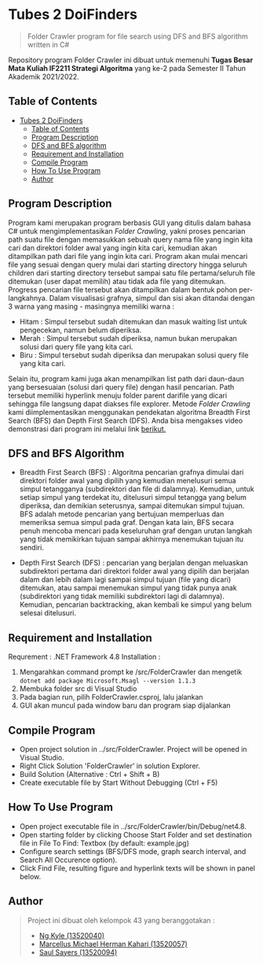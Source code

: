 # Tubes 2 DoiFinders 
> Folder Crawler program for file search using DFS and BFS algorithm written in C#

Repository program Folder Crawler ini dibuat untuk memenuhi **Tugas Besar Mata Kuliah IF2211 Strategi Algoritma** yang ke-2 pada Semester II Tahun Akademik 2021/2022.

## Table of Contents
- [Tubes 2 DoiFinders](#tubes-2-doifinders)
  - [Table of Contents](#table-of-contents)
  - [Program Description](#program-description)
  - [DFS and BFS algorithm](#dfs-and-bfs-algorithm)
  - [Requirement and Installation](#requirement-and-installation)
  - [Compile Program](#compile-program)
  - [How To Use Program](#how-to-use-program)
  - [Author](#author)

## Program Description
Program kami merupakan program berbasis GUI yang ditulis dalam bahasa C# untuk mengimplementasikan *Folder Crawling*, yakni proses pencarian path suatu file dengan memasukkan sebuah query nama file yang ingin kita cari dan direktori folder awal yang ingin kita cari, kemudian akan ditampilkan path dari file yang ingin kita cari. Program akan mulai mencari file yang sesuai dengan query mulai dari starting directory hingga seluruh children dari starting directory tersebut sampai satu file pertama/seluruh file ditemukan (user dapat memilih) atau tidak ada file yang ditemukan. Progress pencarian file tersebut akan ditampilkan dalam bentuk pohon per-langkahnya. Dalam visualisasi grafnya, simpul dan sisi akan ditandai dengan 3 warna yang masing - masingnya memiliki warna :
- Hitam : Simpul tersebut sudah ditemukan dan masuk waiting list untuk pengecekan, namun belum diperiksa.
- Merah : Simpul tersebut sudah diperiksa, namun bukan merupakan solusi dari query file yang kita cari.
- Biru : Simpul tersebut sudah diperiksa dan merupakan solusi query file yang kita cari.

Selain itu, program kami juga akan menampilkan list path dari daun-daun yang bersesuaian (solusi dari query file) dengan hasil pencarian. Path tersebut memiliki hyperlink menuju folder parent darifile yang dicari sehingga file langsung dapat diakses file explorer. Metode *Folder Crawling* kami diimplementasikan menggunakan pendekatan algoritma Breadth First Search (BFS) dan Depth First Search (DFS). Anda bisa mengakses video demonstrasi dari program ini melalui link <a href="https://www.youtube.com/watch?v=szw9YO8qABA">berikut.</a>

## DFS and BFS Algorithm 
- Breadth First Search (BFS) : Algoritma pencarian grafnya dimulai dari direktori folder awal yang dipilih yang kemudian menelusuri semua simpul tetangganya (subdirektori dan file di dalamnya). Kemudian, untuk setiap simpul yang terdekat itu, ditelusuri simpul tetangga yang belum diperiksa, dan demikian seterusnya, sampai ditemukan simpul tujuan. BFS adalah metode pencarian yang bertujuan memperluas dan memeriksa semua simpul pada graf.  Dengan kata lain, BFS secara penuh mencoba mencari pada keseluruhan graf dengan urutan langkah yang tidak memikirkan tujuan sampai akhirnya menemukan tujuan itu sendiri. 

- Depth First Search (DFS) : pencarian yang berjalan dengan meluaskan subdirektori pertama dari direktori folder awal yang dipilih dan berjalan dalam dan lebih dalam lagi sampai simpul tujuan (file yang dicari) ditemukan, atau sampai menemukan simpul yang tidak punya anak (subdirektori yang tidak memiliki subdirektori lagi di dalamnya). Kemudian, pencarian backtracking, akan kembali ke simpul yang belum selesai ditelusuri.

## Requirement and Installation
Requrement : 
.NET Framework 4.8
Installation :
  1. Mengarahkan command prompt ke /src/FolderCrawler dan mengetik 
``` dotnet add package Microsoft.Msagl --version 1.1.3 ```
  2. Membuka folder src di Visual Studio 
  3. Pada bagian run, pilih FolderCrawler.csproj, lalu jalankan
  4. GUI akan muncul pada window baru dan program siap dijalankan

## Compile Program
- Open project solution in ../src/FolderCrawler. Project will be opened in Visual Studio.
- Right Click Solution 'FolderCrawler' in solution Explorer.
- Build Solution (Alternative : Ctrl + Shift + B)
- Create executable file by Start Without Debugging (Ctrl + F5)

## How To Use Program
- Open project executable file in ../src/FolderCrawler/bin/Debug/net4.8.
- Open starting folder by clicking Choose Start Folder and set destination file in File To Find: Textbox (by default: example.jpg)
- Configure search settings (BFS/DFS mode, graph search interval, and Search All Occurence option).
- Click Find File, resulting figure and hyperlink texts will be shown in panel below.

## Author
>Project ini dibuat oleh kelompok 43 yang beranggotakan :
>- <a href="https://www.linkedin.com/in/ng-kyle-b649a51ba/">Ng Kyle (13520040)</a>
>- <a href="https://www.linkedin.com/in/marcellus-michael-herman-kahari/">Marcellus Michael Herman Kahari (13520057)</a>
>- <a href="https://www.linkedin.com/in/saulsayers/?originalSubdomain=id">Saul Sayers (13520094)</a>

